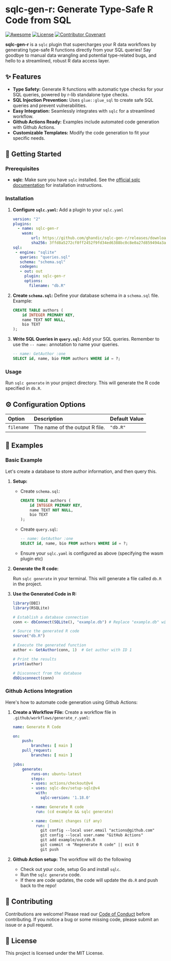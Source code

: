 # sqlc-gen-r: Generate Type-Safe R Code from SQL

[![Awesome](https://awesome.re/badge.svg)](https://awesome.re)
[![License](https://img.shields.io/badge/License-MIT-blue.svg)](LICENSE)
[![Contributor Covenant](https://img.shields.io/badge/Contributor%20Covenant-2.0%20adopted-ff69b4.svg)](CODE_OF_CONDUCT.md)

**sqlc-gen-r** is a `sqlc` plugin that supercharges your R data workflows by generating type-safe R functions directly from your SQL queries! Say goodbye to manual data wrangling and potential type-related bugs, and hello to a streamlined, robust R data access layer.

## ✨ Features

* **Type Safety:** Generate R functions with automatic type checks for your SQL queries, powered by r-lib standalone type checks.
* **SQL Injection Prevention:** Uses `glue::glue_sql` to create safe SQL queries and prevent vulnerabilities.
* **Easy Integration:** Seamlessly integrates with `sqlc` for a streamlined workflow.
* **Github Actions Ready:** Examples include automated code generation with Github Actions.
* **Customizable Templates:** Modify the code generation to fit your specific needs.

## 🚀 Getting Started

### Prerequisites

* **sqlc**: Make sure you have `sqlc` installed. See the [official sqlc documentation](https://sqlc.dev/docs/overview/install) for installation instructions.

### Installation

1. **Configure `sqlc.yaml`:** Add a plugin to your `sqlc.yaml`

    ```yaml
    version: "2"
    plugins:
      - name: sqlc-gen-r
        wasm:
            url: https://github.com/ghandic/sqlc-gen-r/releases/download/v0.1.0/main.wasm
            sha256: 3ffd8a5272cf0ff2452f9fd34ed6388bc0c8e0a27d859494a3a93b3f0151f619
    sql:
     - engine: "sqlite"
       queries: "queries.sql"
       schema: "schema.sql"
       codegen:
       - out: out
         plugin: sqlc-gen-r
         options:
           filename: "db.R"
    ```

2. **Create `schema.sql`:** Define your database schema in a `schema.sql` file. Example:

    ```sql
    CREATE TABLE authors (
        id INTEGER PRIMARY KEY,
        name TEXT NOT NULL,
        bio TEXT
    );
    ```

3. **Write SQL Queries in `query.sql`:**
    Add your SQL queries. Remember to use the `-- name:` annotation to name your queries.

    ```sql
    -- name: GetAuthor :one
    SELECT id, name, bio FROM authors WHERE id = ?;
    ```

### Usage

Run `sqlc generate` in your project directory. This will generate the R code specified in `db.R`.

## ⚙️ Configuration Options

| Option        | Description                                                     | Default Value |
| :------------ | :-------------------------------------------------------------- | :------------ |
| `filename`   | The name of the output R file.                               | `"db.R"`      |

## 📜 Examples

### Basic Example

Let's create a database to store author information, and then query this.

1. **Setup:**

    * Create `schema.sql`:

        ```sql
        CREATE TABLE authors (
            id INTEGER PRIMARY KEY,
            name TEXT NOT NULL,
            bio TEXT
        );
        ```

    * Create `query.sql`:

        ```sql
        -- name: GetAuthor :one
        SELECT id, name, bio FROM authors WHERE id = ?;
        ```

    * Ensure your `sqlc.yaml` is configured as above (specifying the wasm plugin etc)

2. **Generate the R code:**

    Run `sqlc generate` in your terminal.  This will generate a file called `db.R` in the project.

3. **Use the Generated Code in R:**

    ```r
    library(DBI)
    library(RSQLite)

    # Establish a database connection
    conn <- dbConnect(SQLite(), "example.db") # Replace "example.db" with your database path

    # Source the generated R code
    source("db.R")

    # Execute the generated function
    author <- GetAuthor(conn, 1)  # Get author with ID 1

    # Print the results
    print(author)

    # Disconnect from the database
    dbDisconnect(conn)
    ```

### Github Actions Integration

Here's how to automate code generation using Github Actions:

1. **Create a Workflow File:**
    Create a workflow file in `.github/workflows/generate_r.yaml`:

    ```yaml
    name: Generate R Code

    on:
        push:
            branches: [ main ]
        pull_request:
            branches: [ main ]

    jobs:
        generate:
            runs-on: ubuntu-latest
            steps:
            - uses: actions/checkout@v4
            - uses: sqlc-dev/setup-sqlc@v4
              with:
                sqlc-version: '1.18.0'

            - name: Generate R code
              run: (cd example && sqlc generate)

            - name: Commit changes (if any)
              run: |
                git config --local user.email "actions@github.com"
                git config --local user.name "GitHub Actions"
                git add example/out/db.R
                git commit -m "Regenerate R code" || exit 0
                git push
    ```

2. **Github Action setup:** The workflow will do the following

    * Check out your code, setup Go and install `sqlc`.
    * Run the `sqlc generate` code.
    * If there are code updates, the code will update the `db.R` and push back to the repo!

## 🤝 Contributing

Contributions are welcome! Please read our [Code of Conduct](CODE_OF_CONDUCT.md) before contributing.
If you notice a bug or some missing code, please submit an issue or a pull request.

## 📝 License

This project is licensed under the MIT License.
